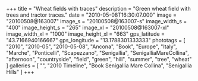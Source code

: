 +++
title = "Wheat fields with traces"
description = "Green wheat field with trees and tractor traces."
date = "2010-05-08T16:30:07.000"
image = "20100508@163007"
image_s = "20100508@163007-s"
image_width_s = "400"
image_height_s = "265"
image_xl = "20100508@163007-xl"
image_width_xl = "1000"
image_height_xl = "663"
gps_latitude = "43.7166940166667"
gps_longitude = "13.1788301333333"
phototags = [ "2010", "2010-05", "2010-05-08", "Ancona", "Book", "Europe", "Italy", "Marche", "Ponticelli", "Scapezzano", "Senigallia", "SenigalliaMareCollina", "afternoon", "countryside", "field", "green", "hill", "summer", "tree", "wheat" ]
galleries = [ "", "2010 Timeline", "Book Senigallia Mare Collina", "Senigallia Hills" ]
+++

